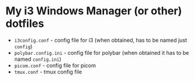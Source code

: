 # My i3 Windows Manager (or other) dotfiles

- `i3config.conf` - config file for i3 (when obtained, has to be named just `config`)
- `polybar.config.ini` - config file for polybar (when obtained it has to be named `config.ini`)
- `picom.conf` - config file for picom
- `tmux.conf` - tmux config file
